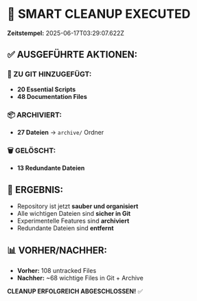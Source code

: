 # 🧹 SMART CLEANUP EXECUTED

**Zeitstempel:** 2025-06-17T03:29:07.622Z

## ✅ AUSGEFÜHRTE AKTIONEN:

### 📁 ZU GIT HINZUGEFÜGT:
- **20 Essential Scripts**
- **48 Documentation Files**

### 📦 ARCHIVIERT:
- **27 Dateien** → `archive/` Ordner

### 🗑️ GELÖSCHT:
- **13 Redundante Dateien**

## 🎯 ERGEBNIS:
- Repository ist jetzt **sauber und organisiert**
- Alle wichtigen Dateien sind **sicher in Git**
- Experimentelle Features sind **archiviert**
- Redundante Dateien sind **entfernt**

## 📊 VORHER/NACHHER:
- **Vorher:** 108 untracked Files
- **Nachher:** ~68 wichtige Files in Git + Archive

**CLEANUP ERFOLGREICH ABGESCHLOSSEN!** ✅